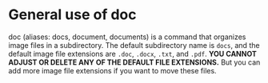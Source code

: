 # General use of doc

doc (aliases: docs, document, documents) is a command that organizes image files in a subdirectory. The default subdirectory name is `docs`, and the default image file extensions are `.doc`, `.docx`, `.txt`, and `.pdf`. **YOU CANNOT ADJUST OR DELETE ANY OF THE DEFAULT FILE EXTENSIONS.** But you can add more image file extensions if you want to move these files.